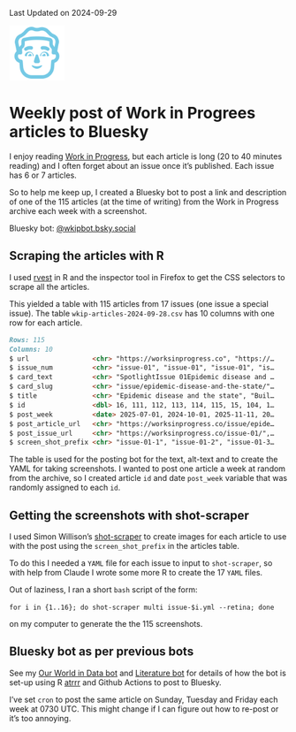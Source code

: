 
Last Updated on 2024-09-29

<img src="img/fluent-emoji-high-contrast--man.png" width="100" />

# Weekly post of Work in Progrees articles to Bluesky

I enjoy reading [Work in Progress](https://worksinprogress.co), but each
article is long (20 to 40 minutes reading) and I often forget about an
issue once it’s published. Each issue has 6 or 7 articles.

So to help me keep up, I created a Bluesky bot to post a link and
description of one of the 115 articles (at the time of writing) from the
Work in Progress archive each week with a screenshot.

Bluesky bot:
[@wkipbot.bsky.social](https://bsky.app/profile/wkipbot.bsky.social)

## Scraping the articles with R

I used [rvest](https://rvest.tidyverse.org/) in R and the inspector tool
in Firefox to get the CSS selectors to scrape all the articles.

This yielded a table with 115 articles from 17 issues (one issue a
special issue). The table `wkip-articles-2024-09-28.csv` has 10 columns
with one row for each article.

``` markdown
Rows: 115
Columns: 10
$ url                <chr> "https://worksinprogress.co", "https://…
$ issue_num          <chr> "issue-01", "issue-01", "issue-01", "is…
$ card_text          <chr> "SpotlightIssue 01Epidemic disease and …
$ card_slug          <chr> "issue/epidemic-disease-and-the-state/"…
$ title              <chr> "Epidemic disease and the state", "Buil…
$ id                 <dbl> 16, 111, 112, 113, 114, 115, 15, 104, 1…
$ post_week          <date> 2025-07-01, 2024-10-01, 2025-11-11, 20…
$ post_article_url   <chr> "https://worksinprogress.co/issue/epide…
$ post_issue_url     <chr> "https://worksinprogress.co/issue-01/",…
$ screen_shot_prefix <chr> "issue-01-1", "issue-01-2", "issue-01-3…
```

The table is used for the posting bot for the text, alt-text and to
create the YAML for taking screenshots. I wanted to post one article a
week at random from the archive, so I created article `id` and date
`post_week` variable that was randomly assigned to each `id`.

## Getting the screenshots with shot-scraper

I used Simon Willison’s
[shot-scraper](https://shot-scraper.datasette.io/en/stable/) to create
images for each article to use with the post using the
`screen_shot_prefix` in the articles table.

To do this I needed a `YAML` file for each issue to input to
`shot-scraper`, so with help from Claude I wrote some more R to create
the 17 `YAML` files.

Out of laziness, I ran a short `bash` script of the form:

`for i in {1..16}; do shot-scraper multi issue-$i.yml --retina; done`

on my computer to generate the the 115 screenshots.

## Bluesky bot as per previous bots

See my [Our World in Data bot](https://github.com/ab604/owid-dd-bot) and
[Literature bot](https://github.com/ab604/prot-paper-bot) for details of
how the bot is set-up using R
[atrrr](https://jbgruber.github.io/atrrr/index.html) and Github Actions
to post to Bluesky.

I’ve set `cron` to post the same article on Sunday, Tuesday and Friday
each week at 0730 UTC. This might change if I can figure out how to
re-post or it’s too annoying.
